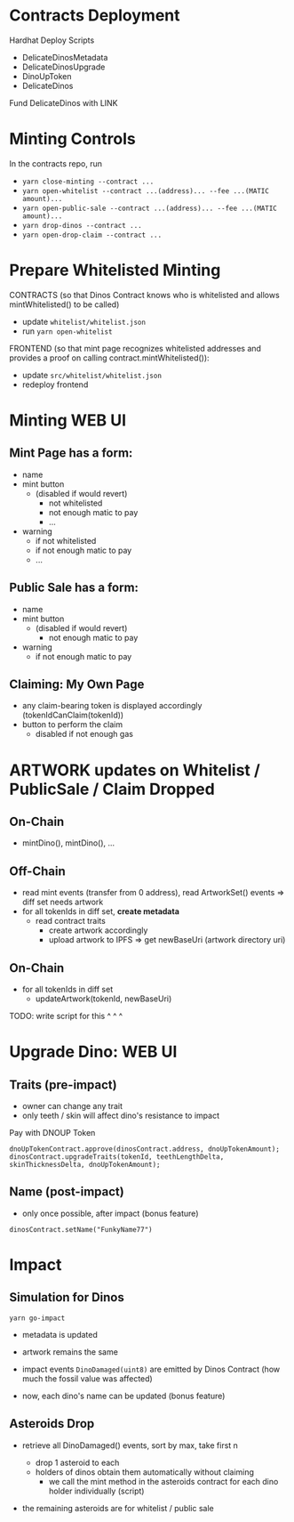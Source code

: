 # Contracts Deployment

Hardhat Deploy Scripts
  - DelicateDinosMetadata
  - DelicateDinosUpgrade
  - DinoUpToken
  - DelicateDinos

Fund DelicateDinos with LINK

# Minting Controls

In the contracts repo, run

- `yarn close-minting --contract ...`
- `yarn open-whitelist --contract ...(address)... --fee ...(MATIC amount)...`
- `yarn open-public-sale --contract ...(address)... --fee ...(MATIC amount)...`
- `yarn drop-dinos --contract ...`
- `yarn open-drop-claim --contract ...`

# Prepare Whitelisted Minting

CONTRACTS (so that Dinos Contract knows who is whitelisted and allows mintWhitelisted() to be called)
- update `whitelist/whitelist.json`
- run `yarn open-whitelist`
  
FRONTEND (so that mint page recognizes whitelisted addresses and provides a proof on calling contract.mintWhitelisted()):
- update `src/whitelist/whitelist.json`
- redeploy frontend

# Minting WEB UI

## Mint Page has a form: 
- name
- mint button
  - (disabled if would revert)
    - not whitelisted
    - not enough matic to pay
    - ...
- warning
  - if not whitelisted 
  - if not enough matic to pay
  - ...

## Public Sale has a form:
- name
- mint button
  - (disabled if would revert)
    - not enough matic to pay
- warning
  - if not enough matic to pay
  
## Claiming: My Own Page 
- any claim-bearing token is displayed accordingly (tokenIdCanClaim(tokenId))
- button to perform the claim
  - disabled if not enough gas

# ARTWORK updates on Whitelist / PublicSale / Claim Dropped

## On-Chain 
- mintDino(), mintDino(), ...

## Off-Chain 
- read mint events (transfer from 0 address), read ArtworkSet() events => diff set needs artwork
- for all tokenIds in diff set, **create metadata**
    - read contract traits
      - create artwork accordingly
      - upload artwork to IPFS => get newBaseUri (artwork directory uri)  

## On-Chain
- for all tokenIds in diff set
  - updateArtwork(tokenId, newBaseUri)
  
TODO: write script for this ^ ^ ^


# Upgrade Dino: WEB UI

## Traits (pre-impact)
- owner can change any trait
- only teeth / skin will affect dino's resistance to impact

Pay with DNOUP Token

`dnoUpTokenContract.approve(dinosContract.address, dnoUpTokenAmount);`
`dinosContract.upgradeTraits(tokenId, teethLengthDelta, skinThicknessDelta, dnoUpTokenAmount);`

## Name (post-impact)
- only once possible, after impact (bonus feature)

`dinosContract.setName("FunkyName77")`


# Impact

## Simulation for Dinos
`yarn go-impact`
- metadata is updated
- artwork remains the same
- impact events `DinoDamaged(uint8)` are emitted by Dinos Contract (how much the fossil value was affected)

- now, each dino's name can be updated (bonus feature)

## Asteroids Drop
- retrieve all DinoDamaged() events, sort by max, take first n
  - drop 1 asteroid to each
  - holders of dinos obtain them automatically without claiming
    - we call the mint method in the asteroids contract for each dino holder individually (script)

- the remaining asteroids are for whitelist / public sale